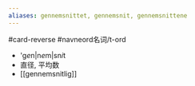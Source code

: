 ```yaml
---
aliases: gennemsnittet, gennemsnit, gennemsnittene
---
```

#card-reverse #navneord名词/t-ord 

- 'g*e*n|n*e*m|sn*i*t
- 直径, 平均数
- [[gennemsnitlig]]
